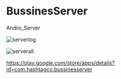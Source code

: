 # BussinesServer
Andro_Server

![serverlog](https://user-images.githubusercontent.com/62395780/157471315-a29c1084-7c5e-4fc6-805d-bda2d4b1f9c5.png)


![serverall](https://user-images.githubusercontent.com/62395780/157471440-af2fe395-e734-4862-9570-ba386438332d.png)



https://play.google.com/store/apps/details?id=com.hashtagco.bussinesserver
